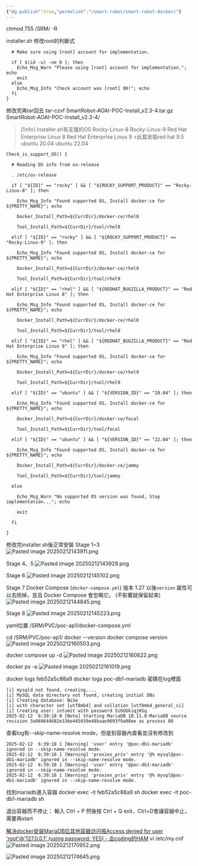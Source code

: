 ```yaml
---
{"dg-publish":true,"permalink":"/smart-robot/smart-robot-docker/"}
---
```



chmod 755 /SRM/ -R

installer.sh
修改root的判斷式
```
  # Make sure using [root] account for implementation.

  if [ $(id -u) -ne 0 ]; then
    Echo_Msg_Warn "Please using [root] account for implementation."; echo
    exit
  else
    Echo_Msg_Info "Check account was [root] OK!"; echo
  fi
}
```

修改完再tar回去
tar-czvf SmartRobot-AOAI-POC-Install_v2.3-4.tar.gz SmartRobot-AOAI-POC-Install_v2.3-4/

> [!info] installer.sh有支援的OS
Rocky-Linux-8
Rocky-Linux-9
Red Hat Enterprise Linux 8
Red Hat Enterprise Linux 9 >此篇安裝red hat 9.5
ubuntu 20.04
ubuntu 22.04

```
Check_is_support_OS() {

  # Reading OS info from os-release

  . /etc/os-release

  if [ "${ID}" == "rocky" ] && [ "${ROCKY_SUPPORT_PRODUCT}" == "Rocky-Linux-8" ]; then

    Echo_Msg_Info "Found supported OS, Install docker-ce for ${PRETTY_NAME}"; echo

    Docker_Install_Path=${CurrDir}/docker-ce/rhel8

    Tool_Install_Path=${CurrDir}/tool/rhel8

  elif [ "${ID}" == "rocky" ] && [ "${ROCKY_SUPPORT_PRODUCT}" == "Rocky-Linux-9" ]; then

    Echo_Msg_Info "Found supported OS, Install docker-ce for ${PRETTY_NAME}"; echo

    Docker_Install_Path=${CurrDir}/docker-ce/rhel9

    Tool_Install_Path=${CurrDir}/tool/rhel9

  elif [ "${ID}" == "rhel" ] && [ "${REDHAT_BUGZILLA_PRODUCT}" == "Red Hat Enterprise Linux 8" ]; then

    Echo_Msg_Info "Found supported OS, Install docker-ce for ${PRETTY_NAME}"; echo

    Docker_Install_Path=${CurrDir}/docker-ce/rhel8

    Tool_Install_Path=${CurrDir}/tool/rhel8

  elif [ "${ID}" == "rhel" ] && [ "${REDHAT_BUGZILLA_PRODUCT}" == "Red Hat Enterprise Linux 9" ]; then

    Echo_Msg_Info "Found supported OS, Install docker-ce for ${PRETTY_NAME}"; echo

    Docker_Install_Path=${CurrDir}/docker-ce/rhel9

    Tool_Install_Path=${CurrDir}/tool/rhel9

  elif [ "${ID}" == "ubuntu" ] && [ "${VERSION_ID}" == "20.04" ]; then

    Echo_Msg_Info "Found supported OS, Install docker-ce for ${PRETTY_NAME}"; echo

    Docker_Install_Path=${CurrDir}/docker-ce/focal

    Tool_Install_Path=${CurrDir}/tool/focal

  elif [ "${ID}" == "ubuntu" ] && [ "${VERSION_ID}" == "22.04" ]; then

    Echo_Msg_Info "Found supported OS, Install docker-ce for ${PRETTY_NAME}"; echo

    Docker_Install_Path=${CurrDir}/docker-ce/jammy

    Tool_Install_Path=${CurrDir}/tool/jammy

  else

    Echo_Msg_Warn "No supported OS version was found, Stop implementation..."; echo

    exit

  fi

}
```

修改完installer.sh後正常安裝
Stage 1~3
![Pasted image 20250212143911.png](/img/user/img/pasted/Pasted%20image%2020250212143911.png)

Stage 4、5
![Pasted image 20250212143929.png](/img/user/img/pasted/Pasted%20image%2020250212143929.png)

Stage 6
![Pasted image 20250212145102.png](/img/user/img/pasted/Pasted%20image%2020250212145102.png)

Stage 7
Docker Compose (`docker-compose.yml`) 版本 1.27 以後`version` 屬性可以去除掉，並且 Docker Compose 會忽略它。 (不影響就保留起來)
![Pasted image 20250212144845.png](/img/user/img/pasted/Pasted%20image%2020250212144845.png)

Stage 8
![Pasted image 20250212145223.png](/img/user/img/pasted/Pasted%20image%2020250212145223.png)

yaml位置
/SRM/PVC/poc-ap1/docker-compose.yml

cd /SRM/PVC/poc-ap1/
docker --version
docker compose version
![Pasted image 20250212160503.png](/img/user/img/pasted/Pasted%20image%2020250212160503.png)

docker compose up -d
![Pasted image 20250212160622.png](/img/user/img/pasted/Pasted%20image%2020250212160622.png)

docker ps -a
![Pasted image 20250212161019.png](/img/user/img/pasted/Pasted%20image%2020250212161019.png)

docker logs feb52a5c88a9
docker logs poc-db1-mariadb
密碼在log裡面
```
[i] mysqld not found, creating....
[i] MySQL data directory not found, creating initial DBs
[i] Creating database: WiSe
[i] with character set [utf8mb4] and collation [utf8mb4_general_ci]
[i] Creating user: intumit with password 5i6UbkiqjH1q
2025-02-12  6:39:18 0 [Note] Starting MariaDB 10.11.8-MariaDB source revision 3a069644682e336e445039e48baae9693f9a08ee as process 88
```

查看log有--skip-name-resolve mode，但是到容器內查看並沒有修改到
```
2025-02-12  6:39:18 1 [Warning] 'user' entry '@poc-db1-mariadb' ignored in --skip-name-resolve mode.
2025-02-12  6:39:18 1 [Warning] 'proxies_priv' entry '@% mysql@poc-db1-mariadb' ignored in --skip-name-resolve mode.
2025-02-12  6:39:18 1 [Warning] 'user' entry '@poc-db1-mariadb' ignored in --skip-name-resolve mode.
2025-02-12  6:39:18 1 [Warning] 'proxies_priv' entry '@% mysql@poc-db1-mariadb' ignored in --skip-name-resolve mode.
```

找到mariadb進入容器
docker exec -it feb52a5c88a9 sh
docker exec -it poc-db1-mariadb sh

退出容器而不停止：
輸入 Ctrl + P 然後按 Ctrl + Q
exit、Ctrl+D會讓容器中止，需要再start

[解决docker安装MariaDB后其他容器访问报Access denied for user 'root'@'127.0.0.1' (using password: YES) - 会coding的HAM](https://blog.bg7zag.com/2773)
vi /etc/my.cnf
![Pasted image 20250212170952.png](/img/user/img/pasted/Pasted%20image%2020250212170952.png)

![Pasted image 20250212174645.png](/img/user/img/pasted/Pasted%20image%2020250212174645.png)
